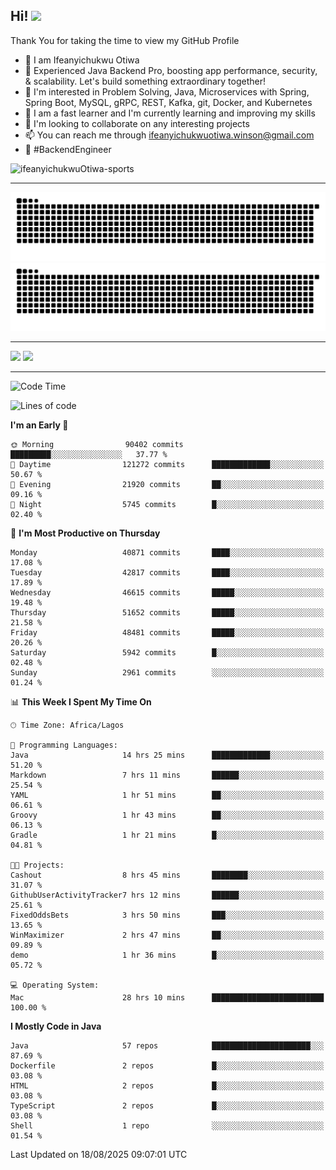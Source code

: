 <!-- BLOG-POST-LIST:START --><!-- BLOG-POST-LIST:END -->

## Hi! <img src="https://media.giphy.com/media/hvRJCLFzcasrR4ia7z/giphy.gif" width="4%"> 

Thank You for taking the time to view my GitHub Profile

- 👋 I am Ifeanyichukwu Otiwa
- 🚀 Experienced Java Backend Pro, boosting app performance, security, & scalability. Let's build something extraordinary together!
- 👀 I'm interested in Problem Solving, Java, Microservices with Spring, Spring Boot, MySQL, gRPC, REST, Kafka, git, Docker, and Kubernetes
- 🌱 I am a fast learner and I'm currently learning and improving my skills
- 💞️ I'm looking to collaborate on any interesting projects
- 📫 You can reach me through ifeanyichukwuotiwa.winson@gmail.com
- 🚀 #BackendEngineer

<p align="left" marginTop="10px"> <img src="https://komarev.com/ghpvc/?username=ifeanyichukwuOtiwa-sports&label=Profile%20views&color=0e75b6&style=for-the-badge" alt="ifeanyichukwuOtiwa-sports" /> </p>

***

<!--🐍📈SNAKEGRAPH / 🌐WEBSITE: https://github.com/Platane/snk -->
![github contribution grid snake animation](https://raw.githubusercontent.com/ifeanyichukwuOtiwa-sports/ifeanyichukwuOtiwa-sports/output/github-contribution-grid-snake-dark.svg#gh-dark-mode-only)![github contribution grid snake animation](https://raw.githubusercontent.com/ifeanyichukwuOtiwa-sports/ifeanyichukwuOtiwa-sports/output/github-contribution-grid-snake.svg#gh-light-mode-only)

***

<p float="left">
  <img float="left" src="https://github-readme-stats.vercel.app/api?username=ifeanyichukwuOtiwa-sports&count_private=true&include_all_commits=true&theme=react&show_icons=true" />
  <img float="right" src="https://github-readme-stats.vercel.app/api/top-langs/?username=ifeanyichukwuOtiwa-sports&layout=compact&show_icons=true&theme=react" /> 
</p>

***



<!--START_SECTION:waka-->
![Code Time](http://img.shields.io/badge/Code%20Time-4%2C108%20hrs%2030%20mins-blue)

![Lines of code](https://img.shields.io/badge/From%20Hello%20World%20I%27ve%20Written-64.6%20million%20lines%20of%20code-blue)

**I'm an Early 🐤** 

```text
🌞 Morning                90402 commits       █████████░░░░░░░░░░░░░░░░   37.77 % 
🌆 Daytime                121272 commits      █████████████░░░░░░░░░░░░   50.67 % 
🌃 Evening                21920 commits       ██░░░░░░░░░░░░░░░░░░░░░░░   09.16 % 
🌙 Night                  5745 commits        █░░░░░░░░░░░░░░░░░░░░░░░░   02.40 % 
```
📅 **I'm Most Productive on Thursday** 

```text
Monday                   40871 commits       ████░░░░░░░░░░░░░░░░░░░░░   17.08 % 
Tuesday                  42817 commits       ████░░░░░░░░░░░░░░░░░░░░░   17.89 % 
Wednesday                46615 commits       █████░░░░░░░░░░░░░░░░░░░░   19.48 % 
Thursday                 51652 commits       █████░░░░░░░░░░░░░░░░░░░░   21.58 % 
Friday                   48481 commits       █████░░░░░░░░░░░░░░░░░░░░   20.26 % 
Saturday                 5942 commits        █░░░░░░░░░░░░░░░░░░░░░░░░   02.48 % 
Sunday                   2961 commits        ░░░░░░░░░░░░░░░░░░░░░░░░░   01.24 % 
```


📊 **This Week I Spent My Time On** 

```text
🕑︎ Time Zone: Africa/Lagos

💬 Programming Languages: 
Java                     14 hrs 25 mins      █████████████░░░░░░░░░░░░   51.20 % 
Markdown                 7 hrs 11 mins       ██████░░░░░░░░░░░░░░░░░░░   25.54 % 
YAML                     1 hr 51 mins        ██░░░░░░░░░░░░░░░░░░░░░░░   06.61 % 
Groovy                   1 hr 43 mins        ██░░░░░░░░░░░░░░░░░░░░░░░   06.13 % 
Gradle                   1 hr 21 mins        █░░░░░░░░░░░░░░░░░░░░░░░░   04.81 % 

🐱‍💻 Projects: 
Cashout                  8 hrs 45 mins       ████████░░░░░░░░░░░░░░░░░   31.07 % 
GithubUserActivityTracker7 hrs 12 mins       ██████░░░░░░░░░░░░░░░░░░░   25.61 % 
FixedOddsBets            3 hrs 50 mins       ███░░░░░░░░░░░░░░░░░░░░░░   13.65 % 
WinMaximizer             2 hrs 47 mins       ██░░░░░░░░░░░░░░░░░░░░░░░   09.89 % 
demo                     1 hr 36 mins        █░░░░░░░░░░░░░░░░░░░░░░░░   05.72 % 

💻 Operating System: 
Mac                      28 hrs 10 mins      █████████████████████████   100.00 % 
```

**I Mostly Code in Java** 

```text
Java                     57 repos            ██████████████████████░░░   87.69 % 
Dockerfile               2 repos             █░░░░░░░░░░░░░░░░░░░░░░░░   03.08 % 
HTML                     2 repos             █░░░░░░░░░░░░░░░░░░░░░░░░   03.08 % 
TypeScript               2 repos             █░░░░░░░░░░░░░░░░░░░░░░░░   03.08 % 
Shell                    1 repo              ░░░░░░░░░░░░░░░░░░░░░░░░░   01.54 % 
```




 Last Updated on 18/08/2025 09:07:01 UTC
<!--END_SECTION:waka-->

<!--
<p align="center">
![trophy](https://github-profile-trophy.vercel.app/?username=ifeanyichukwuOtiwa-sports&theme=onedark) (https://github.com/ryo-ma/github-profile-trophy)
</p>
-->

<!---
ifeanyi-otiwa/ifeanyi-otiwa is a ✨ special ✨ repository because its `README.md` (this file) appears on your GitHub profile.
You can click the Preview link to take a look at your changes.
--->
